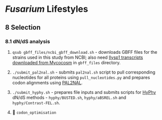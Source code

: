 # *Fusarium* Lifestyles

## 8 Selection

### 8.1 dN/dS analysis

1. `qsub gbff_files/ncbi_gbff_download.sh` - downloads GBFF files for the strains used in this study from NCBI; also need [Ilysp1 transcripts downloaded from Mycocosm](https://mycocosm.jgi.doe.gov/Ilysp1/Ilysp1.home.html) in `gbff_files` directory.
2. `./submit_pal2nal.sh` - submits `pal2nal.sh` script to pull corresponding nucleotides for all proteins using `pull_nucleotides.py` and prepares codon alignments using [PAL2NAL](http://www.bork.embl.de/pal2nal/).
3. `./submit_hyphy.sh` - prepares file inputs and submits scripts for [HyPhy](https://github.com/veg/hyphy) dN/dS methods - `hyphy/BUSTED.sh`, `hyphy/aBSREL.sh` and `hyphy/Contrast-FEL.sh`.

4. :file_folder: `codon_optimisation`
